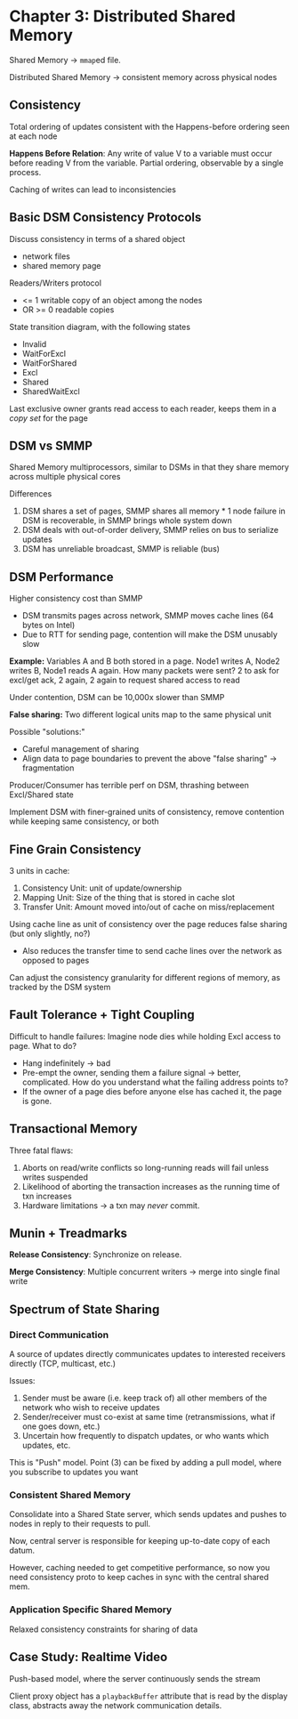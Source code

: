 Chapter 3: Distributed Shared Memory
====================================

Shared Memory -> `mmap`ed file.

Distributed Shared Memory -> consistent memory across physical nodes

## Consistency

Total ordering of updates consistent with the Happens-before ordering seen at each node

**Happens Before Relation**: Any write of value V to a variable must occur before reading V from the variable. Partial ordering, observable by a single process.

Caching of writes can lead to inconsistencies

## Basic DSM Consistency Protocols

Discuss consistency in terms of a shared object
  * network files
  * shared memory page

Readers/Writers protocol
  * <= 1 writable copy of an object among the nodes
  * OR >= 0 readable copies

State transition diagram, with the following states
  * Invalid
  * WaitForExcl
  * WaitForShared
  * Excl
  * Shared
  * SharedWaitExcl

Last exclusive owner grants read access to each reader, keeps them in a *copy set* for the page

## DSM vs SMMP

Shared Memory multiprocessors, similar to DSMs in that they share memory across multiple physical cores

Differences
  1. DSM shares a set of pages, SMMP shares all memory
    * 1 node failure in DSM is recoverable, in SMMP brings whole system down
  2. DSM deals with out-of-order delivery, SMMP relies on bus to serialize updates
  3. DSM has unreliable broadcast, SMMP is reliable (bus)

## DSM Performance

Higher consistency cost than SMMP
  * DSM transmits pages across network, SMMP moves cache lines (64 bytes on Intel)
  * Due to RTT for sending page, contention will make the DSM unusably slow

**Example:** Variables A and B both stored in a page. Node1 writes A, Node2 writes B, Node1 reads A again.
  How many packets were sent? 2 to ask for excl/get ack, 2 again, 2 again to request shared access to read

Under contention, DSM can be 10,000x slower than SMMP

**False sharing:** Two different logical units map to the same physical unit

Possible "solutions:"
  * Careful management of sharing
  * Align data to page boundaries to prevent the above "false sharing" -> fragmentation

Producer/Consumer has terrible perf on DSM, thrashing between Excl/Shared state

Implement DSM with finer-grained units of consistency, remove contention while keeping same consistency, or both

## Fine Grain Consistency

3 units in cache:
  1. Consistency Unit: unit of update/ownership
  2. Mapping Unit: Size of the thing that is stored in cache slot
  3. Transfer Unit: Amount moved into/out of cache on miss/replacement

Using cache line as unit of consistency over the page reduces false sharing (but only slightly, no?)
  * Also reduces the transfer time to send cache lines over the network as opposed to pages

Can adjust the consistency granularity for different regions of memory, as tracked by the DSM system

## Fault Tolerance + Tight Coupling

Difficult to handle failures: Imagine node dies while holding Excl access to page. What to do?
  - Hang indefinitely -> bad
  - Pre-empt the owner, sending them a failure signal -> better, complicated. How do you understand what the failing
    address points to?
  - If the owner of a page dies before anyone else has cached it, the page is gone.

## Transactional Memory

Three fatal flaws:
  1. Aborts on read/write conflicts so long-running reads will fail unless writes suspended
  2. Likelihood of aborting the transaction increases as the running time of txn increases
  3. Hardware limitations -> a txn may *never* commit.

## Munin + Treadmarks

**Release Consistency**: Synchronize on release.

**Merge Consistency**: Multiple concurrent writers -> merge into single final write

## Spectrum of State Sharing

### Direct Communication

A source of updates directly communicates updates to interested receivers directly (TCP, multicast, etc.)

Issues:
  1. Sender must be aware (i.e. keep track of) all other members of the network who wish to receive updates
  2. Sender/receiver must co-exist at same time (retransmissions, what if one goes down, etc.)
  3. Uncertain how frequently to dispatch updates, or who wants which updates, etc.

This is "Push" model. Point (3) can be fixed by adding a pull model, where you subscribe to updates you want

### Consistent Shared Memory

Consolidate into a Shared State server, which sends updates and pushes to nodes in reply to their requests to pull.

Now, central server is responsible for keeping up-to-date copy of each datum.

However, caching needed to get competitive performance, so now you need consistency proto to keep caches in sync with
the central shared mem.

### Application Specific Shared Memory

Relaxed consistency constraints for sharing of data

Case Study: Realtime Video
--------------------------

Push-based model, where the server continuously sends the stream

Client proxy object has a `playbackBuffer` attribute that is read by the display class, abstracts away the network
communication details.

